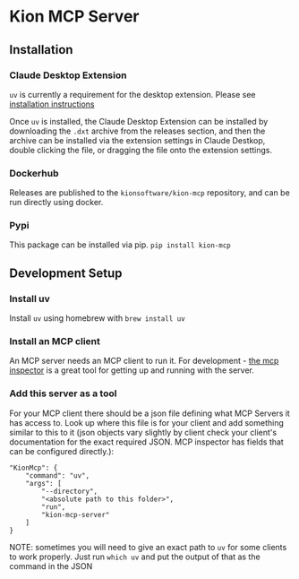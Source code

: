 # Kion MCP Server

## Installation

### Claude Desktop Extension
`uv` is currently a requirement for the desktop extension. Please see [installation instructions](https://docs.astral.sh/uv/getting-started/installation/)

Once `uv` is installed, the Claude Desktop Extension can be installed by downloading the `.dxt` archive from the releases section, and then the archive can be installed via the extension settings in Claude Destkop, double clicking the file, or dragging the file onto the extension settings.

### Dockerhub
Releases are published to the `kionsoftware/kion-mcp` repository, and can be run directly using docker.

### Pypi
This package can be installed via pip.
`pip install kion-mcp`

## Development Setup

### Install uv

Install `uv` using homebrew with `brew install uv`

### Install an MCP client

An MCP server needs an MCP client to run it. For development - [the mcp inspector](https://github.com/modelcontextprotocol/inspector) is a great tool for getting up and running with the server.

### Add this server as a tool

For your MCP client there should be a json file defining what MCP Servers it has access to. Look up where this file is for your client and add something similar to this to it (json objects vary slightly by client check your client's documentation for the exact required JSON. MCP inspector has fields that can be configured directly.):

```
"KionMcp": {
    "command": "uv",
    "args": [
        "--directory",
        "<absolute path to this folder>",
        "run",
        "kion-mcp-server"
    ]
}
```

NOTE: sometimes you will need to give an exact path to `uv` for some clients to work properly. Just run `which uv` and put the output of that as the command in the JSON
